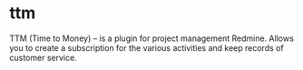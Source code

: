 # ttm
TTM (Time to Money) – is a plugin for project management Redmine. Allows you to create a subscription for the various activities and keep records of customer service.
